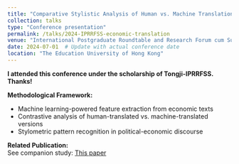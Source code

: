 ```yaml
---
title: "Comparative Stylistic Analysis of Human vs. Machine Translation in Economic Discourse: A Machine Learning Approach to 'The Wealth of Nations' E-C Translations"
collection: talks
type: "Conference presentation"
permalink: /talks/2024-IPRRFSS-economic-translation
venue: "International Postgraduate Roundtable and Research Forum cum Summer School (IPRRFSS)"
date: 2024-07-01  # Update with actual conference date
location: "The Education University of Hong Kong"
---
```


**I attended this conference under the scholarship of Tongji-IPRRFSS. Thanks!**

**Methodological Framework:**
- Machine learning-powered feature extraction from economic texts
- Contrastive analysis of human-translated vs. machine-translated versions
- Stylometric pattern recognition in political-economic discourse

**Related Publication:**  
See companion study: [This paper](/publication/2024-11-01-guo-fu-lun-translation-style)